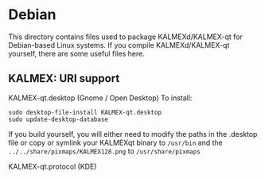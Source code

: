 
Debian
====================
This directory contains files used to package KALMEXd/KALMEX-qt
for Debian-based Linux systems. If you compile KALMEXd/KALMEX-qt yourself, there are some useful files here.

## KALMEX: URI support ##


KALMEX-qt.desktop  (Gnome / Open Desktop)
To install:

	sudo desktop-file-install KALMEX-qt.desktop
	sudo update-desktop-database

If you build yourself, you will either need to modify the paths in
the .desktop file or copy or symlink your KALMEXqt binary to `/usr/bin`
and the `../../share/pixmaps/KALMEX128.png` to `/usr/share/pixmaps`

KALMEX-qt.protocol (KDE)

